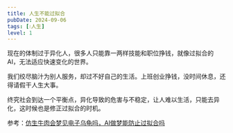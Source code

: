 ```yaml
---
title: 人生不能过拟合
pubDate: 2024-09-06
tags: [💧人生]
level: 1
---
```


现在的体制过于异化人，很多人只能靠一两样技能和职位挣钱，就像过拟合的 AI，无法适应快速变化的世界。

我们绞尽脑汁为别人服务，却过不好自己的生活。上班创业挣钱，没时间休息，还得请假干人生大事。

终究社会到达一个平衡点，异化导致的危害与不稳定，让人难以生活，只能去异化，这时候也是修正过拟合的时机。

参考：[仿生牛肉会梦见电子乌龟吗，AI做梦能防止过拟合吗](https://www.bilibili.com/video/BV1R4pPenExi/?vd_source=72a4758e213ca8234cc3ce09acb2f2d0)
